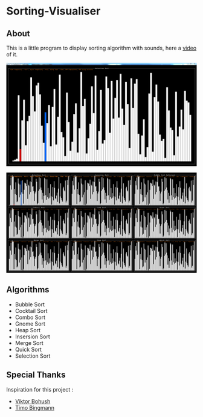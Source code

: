 # Sorting-Visualiser

## About
This is a little program to display sorting algorithm with sounds, here a [video](https://www.youtube.com/watch?v=ZjFRBfVJaz0) of it.

![Solo](screenshots/solo.PNG)

![Create Account](screenshots/multi.PNG)

## Algorithms

* Bubble Sort
* Cocktail Sort
* Combo Sort
* Gnome Sort
* Heap Sort
* Insersion Sort
* Merge Sort
* Quick Sort
* Selection Sort

## Special Thanks
Inspiration for this project :
* [Viktor Bohush](https://www.youtube.com/watch?v=ZZuD6iUe3Pc)
* [Timo Bingmann](https://www.youtube.com/watch?v=kPRA0W1kECg)
